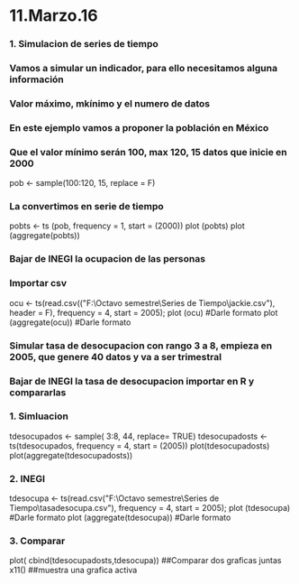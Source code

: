 # 11.Marzo.16
### 1. Simulacion de series de tiempo
### Vamos a simular un indicador, para ello necesitamos alguna información
### Valor máximo, mkínimo y el numero de datos

### En este ejemplo vamos a proponer la población en México
### Que el valor mínimo serán 100, max 120, 15 datos que inicie en 2000
pob <- sample(100:120, 15, replace = F)
### La convertimos en serie de tiempo
pobts <- ts (pob, frequency = 1, start = (2000))
plot (pobts)
plot (aggregate(pobts))

### Bajar de INEGI la ocupacion de las personas
### Importar csv
ocu <- ts(read.csv(("F:\\Octavo semestre\\Series de Tiempo\\jackie.csv"), header = F), frequency = 4, start = 2005);
plot (ocu) #Darle formato
plot (aggregate(ocu)) #Darle formato

### Simular tasa de desocupacion con rango 3 a 8, empieza en 2005, que genere 40 datos y va a ser trimestral
### Bajar de INEGI la tasa de desocupacion importar en R y compararlas

### 1. Simluacion
tdesocupados <- sample( 3:8, 44, replace= TRUE)
tdesocupadosts <- ts(tdesocupados, frequency = 4, start = (2005))
plot(tdesocupadosts)
plot(aggregate(tdesocupadosts))

### 2. INEGI
tdesocupa <- ts(read.csv("F:\\Octavo semestre\\Series de Tiempo\\tasadesocupa.csv"), frequency = 4, start = 2005);
plot (tdesocupa) #Darle formato
plot (aggregate(tdesocupa)) #Darle formato

### 3. Comparar
plot( cbind(tdesocupadosts,tdesocupa)) ##Comparar dos graficas juntas
x11() ##muestra una grafica activa

